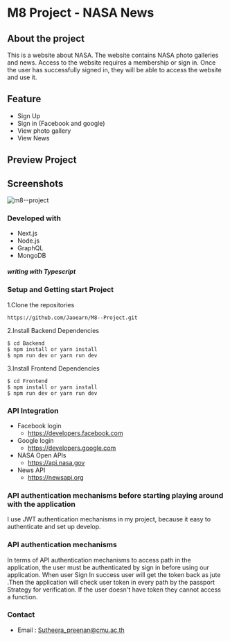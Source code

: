 # M8 Project - NASA News

## About the project
This is a website about NASA. The website contains NASA photo galleries and news. Access to the website requires a membership or sign in. Once the user has successfully signed in, they will be able to access the website and use it.
## Feature
- Sign Up
- Sign in (Facebook and google)
- View photo gallery
- View News
## Preview Project

## Screenshots
![m8--project](https://user-images.githubusercontent.com/84006058/139919515-a912d2fb-f51a-4cea-a6e0-523dfd3cc909.PNG)

### Developed with
- Next.js
- Node.js
- GraphQL
- MongoDB
##### writing with Typescript 
### Setup and Getting start Project
1.Clone the repositories
```
https://github.com/Jaoearn/M8--Project.git 
```
2.Install Backend Dependencies
```
$ cd Backend
$ npm install or yarn install
$ npm run dev or yarn run dev
```
3.Install Frontend Dependencies
```
$ cd Frontend
$ npm install or yarn install
$ npm run dev or yarn run dev
```
### API Integration
- Facebook login
  - https://developers.facebook.com
- Google login
  - https://developers.google.com
- NASA Open APIs
  - https://api.nasa.gov
- News API
  - https://newsapi.org
### API authentication mechanisms before starting playing around with the application
I use JWT authentication mechanisms in my project, because it easy to authenticate and set up develop.
### API authentication mechanisms
In terms of API authentication mechanisms to access path in the application, the user must be authenticated by sign in before using our application. When user Sign In success user will get the token back as jute .Then the application will check user token in every path by the passport Strategy for verification. If the user doesn't have token they cannot access a function.
### Contact
- Email : Sutheera_preenan@cmu.ac.th
 
